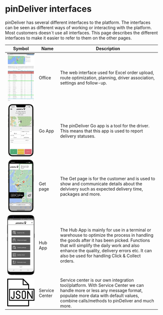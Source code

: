 # pinDeliver interfaces
pinDeliver has several different interfaces to the platform. The interfaces can be seen as different ways of working or interacting with the platform. Most customers doesn´t use all interfaces. This page describes the different interfaces to make it easier to refer to them on the other pages.

|Symbol|Name|Description|
|---------|-----------------------------------------|-----------------|
|<a><img alt="Office" src="/images/interface_office.png" width="350"></a>|Office|The web interface used for Excel order upload, route optimization, planning, driver association, settings and follow-up.|
|<a><img alt="Go App" src="/images/pindeliver_go_native.png" width="350"></a>|Go App|The pinDeliver Go app is a tool for the driver. This means that this app is used to report delivery statuses.|
|<a><img alt="Get" src="/images/pindeliver_customer_information_page1.png" width="250"></a>|Get page|The Get page is for the customer and is used to show and communicate details about the delvivery such as expected delivery time, packages and more.|
|<a><img alt="Hub App" src="/images/pindeliver_hub_app.png" width="350"></a>|Hub App|The Hub App is mainly for use in a terminal or warehouse to optimize the process in handling the goods after it has been picked. Functions that will simplify the daily work and also enhance the quality, delivery errors etc. It can also be used for handling Click & Collect orders.|
|<a><img alt="Service Center" src="/images/interface_service_center.png" width="350"></a>|Service Center|Service center is our own integration tool/platform. With Service Center we can handle more or less any message format, populate more data with default values, combine calls/methods to pinDeliver and much more.|

